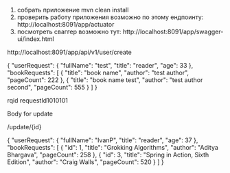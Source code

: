 1. собрать приложение mvn clean install
2. проверить работу приложения возможно по этому ендпоинту: http://localhost:8091/app/actuator
3. посмотреть сваггер возможно тут: http://localhost:8091/app/swagger-ui/index.html

http://localhost:8091/app/api/v1/user/create

{
"userRequest": {
"fullName": "test",
"title": "reader",
"age": 33
},
"bookRequests": [
{
"title": "book name",
"author": "test author",
"pageCount": 222
},
{
"title": "book name test",
"author": "test author second",
"pageCount": 555
}
]
}

rqid requestId1010101


Body for update

/update/{id}

{
"userRequest": {
"fullName": "IvanP",
"title": "reader",
"age": 37
},
"bookRequests": [
{
"id": 1,
"title": "Grokking Algorithms",
"author": "Aditya Bhargava",
"pageCount": 258
},
{
"id": 3,
"title": "Spring in Action, Sixth Edition",
"author": "Craig Walls",
"pageCount": 520
}
]
}